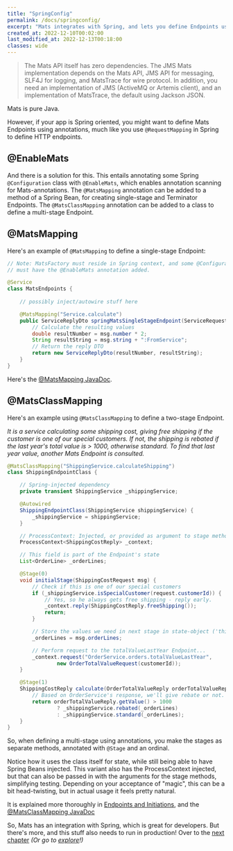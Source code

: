 ```yaml
---
title: "SpringConfig"
permalink: /docs/springconfig/
excerpt: "Mats integrates with Spring, and lets you define Endpoints using annotations"
created_at: 2022-12-10T00:02:00
last_modified_at: 2022-12-13T00:18:00
classes: wide
---
```


> The Mats API itself has zero dependencies. The JMS Mats implementation depends on the Mats API, JMS API for messaging,
> SLF4J for logging, and MatsTrace for wire protocol. In addition, you need an implementation of JMS (ActiveMQ or
> Artemis client), and an implementation of MatsTrace, the default using Jackson JSON.

Mats is pure Java.

However, if your app is Spring oriented, you might want to define Mats Endpoints using annotations, much like you use
`@RequestMapping` in Spring to define HTTP endpoints.

## @EnableMats

And there is a solution for this. This entails annotating some Spring `@Configuration` class with `@EnableMats`, which
enables annotation scanning for Mats-annotations. The `@MatsMapping` annotation can be added to a method of a Spring
Bean, for creating single-stage and Terminator Endpoints. The `@MatsClassMapping` annotation can be added to a class
to define a multi-stage Endpoint.

## @MatsMapping

Here's an example of `@MatsMapping` to define a single-stage Endpoint:

```java
// Note: MatsFactory must reside in Spring context, and some @Configuration-class
// must have the @EnableMats annotation added.

@Service
class MatsEndpoints {
    
    // possibly inject/autowire stuff here

    @MatsMapping("Service.calculate")
    public ServiceReplyDto springMatsSingleStageEndpoint(ServiceRequestDto msg) {
        // Calculate the resulting values
        double resultNumber = msg.number * 2;
        String resultString = msg.string + ":FromService";
        // Return the reply DTO
        return new ServiceReplyDto(resultNumber, resultString);
    }
}
```

Here's the [@MatsMapping JavaDoc](https://mats3.io/javadoc/mats3/0.19/modern/io/mats3/spring/MatsMapping.html).

## @MatsClassMapping

Here's an example using `@MatsClassMapping` to define a two-stage Endpoint.

_It is a service calculating some shipping cost, giving free shipping if the customer is one of our special customers.
If not, the shipping is rebated if the last year's total value is > 1000, otherwise standard. To find that last year
value, another Mats Endpoint is consulted._

```java
@MatsClassMapping("ShippingService.calculateShipping")
class ShippingEndpointClass {

    // Spring-injected dependency
    private transient ShippingService _shippingService;

    @Autowired
    ShippingEndpointClass(ShippingService shippingService) {
        _shippingService = shippingService;
    }

    // ProcessContext: Injected, or provided as argument to stage methods
    ProcessContext<ShippingCostReply> _context;

    // This field is part of the Endpoint's state
    List<OrderLine> _orderLines;

    @Stage(0)
    void initialStage(ShippingCostRequest msg) {
        // Check if this is one of our special customers
        if (_shippingService.isSpecialCustomer(request.customerId)) {
            // Yes, so he always gets free shipping - reply early.
            _context.reply(ShippingCostReply.freeShipping());
            return;
        }

        // Store the values we need in next stage in state-object ('this').
        _orderLines = msg.orderLines;

        // Perform request to the totalValueLastYear Endpoint...
        _context.request("OrderService.orders.totalValueLastYear",
                new OrderTotalValueRequest(customerId));
    }

    @Stage(1)
    ShippingCostReply calculate(OrderTotalValueReply orderTotalValueReply) {
        // Based on OrderService's response, we'll give rebate or not.
        return orderTotalValueReply.getValue() > 1000
                ? _shippingService.rebated(_orderLines)
                : _shippingService.standard(_orderLines);
    }
}
```

So, when defining a multi-stage using annotations, you make the stages as separate methods, annotated with `@Stage` and
an ordinal.

Notice how it uses the class itself for state, while still being able to have Spring Beans injected. This variant also
has the ProcessContext injected, but that can also be passed in with the arguments for the stage methods, simplifying
testing. Depending on your acceptance of "magic", this can be a bit head-twisting, but in actual usage it feels pretty
natural.

It is explained more thoroughly
in [Endpoints and Initiations](https://github.com/centiservice/mats3/blob/main/docs/developing/EndpointsAndInitiations.md),
and the [@MatsClassMapping JavaDoc](https://mats3.io/javadoc/mats3/0.19/modern/io/mats3/spring/MatsClassMapping.html)

So, Mats has an integration with Spring, which is great for developers. But there's more, and this stuff also needs to
run in production! Over to the [next chapter](/docs/devops-happiness/) _(Or go to [explore](/docs/explore)!)_